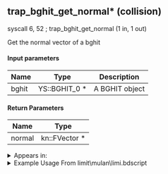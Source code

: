 ## trap_bghit_get_normal* (collision)

syscall 6, 52 ; trap_bghit_get_normal (1 in, 1 out)

Get the normal vector of a bghit

#### Input parameters
| Name | Type | Description
|------|------|------------
| bghit   | YS::BGHIT_0 *   | A BGHIT object


#### Return Parameters
| Name | Type
|------|-----
| normal   | kn::FVector *   


<details>
	<summary>Appears in:</summary>
| filename | Entity (obj)
|----------|-------------
| limit\mulan\limi.bdscript       |           
| limit\tron\limi.bdscript       |           
| obj\B_EX140\b_ex.bdscript       | ((B) Xigbar)          
| obj\B_EX140_LV99\b_ex.bdscript       | ((B99) Xigbar (Limit Cut))          
| obj\B_EX180\b_ex.bdscript       | ((?) Xemnas’s dragon (Throne))          
| obj\B_EX390\b_ex.bdscript       | ((B) Hooded Roxas)          
| obj\B_EX430\b_ex.bdscript       | ((?) Related to Lingering Will?)          
| obj\B_LK120\b_lk.bdscript       | ((B) Groundshaker)          
| obj\B_TR000\b_tr.bdscript       | ((B) Hostile Program)          
| obj\F_TT020\f_tt.bdscript       | ((F) Juggling ball (TT))          
| obj\M_EX680\m_ex.bdscript       | ((M) Devastator)          
| obj\M_EX680_HB\m_ex.bdscript       | ((M) Reckless)          
| obj\N_TR010_BTL\n_tr.bdscript       | ((N) Sark (BTL) (TR))          
| obj\P_CA000\p_ca.bdscript       | ((P) Jack Sparrow)          
| obj\P_CA000_HUMAN\p_ca.bdscript       | ((P) Jack Sparrow (human))          
| obj\P_CA000_HUMAN_LOW\p_ca.bdscript       | ((P) Jack Sparrow (human) (LOW))          
| obj\P_CA000_LOW\p_ca.bdscript       | ((P) Jack Sparrow (LOW))          

</details>

<details>
	<summary>Example Usage From limit\mulan\limi.bdscript</summary>
L298:
 pushFromFSp 88
 pushImmf 0
 subf 
 supzf 
 jz L470
 pushFromFSp 84
 pushImmf 0
 subf 
 infoezf 
 jz L453
 pushImmf 200
 pushImmf 500
 gosub 28, L471
 memcpyToSp 16, 96
 pushFromPSp 96
 memcpyToSp 16, 32
 gosub 28, L541
 memcpyToSp 16, 96
 pushFromPSp 96
 syscall 1, 147 ; trap_obj_pos (1 in, 1 out)
 memcpyToSp 16, 112
 pushFromPSp 112
 pushFromPSp 32
 syscall 0, 4 ; trap_vector_add (2 in, 1 out)
 memcpyToSp 16, 128
 pushFromPSp 128
 memcpyToSp 16, 32
 pushFromPSp 32
 pushImm 4
 add 
 dup 
 fetchValue 0
 pushImmf -50
 addf 
 memcpy 0
 pushFromPSp 32
 memcpyToSp 16, 16
 pushFromPSp 16
 pushImm 4
 add 
 dup 
 fetchValue 0
 pushImmf 10000
 addf 
 memcpy 0
 pushFromPSp 48
 pushFromPSp 32
 pushFromPSp 16
 pushImm 65540
 syscall 6, 51 ; trap_bghit_check_line (4 in, 1 out)
 jz L451
 pushFromFSp 0
 fetchValue 64
 pushImm 17
 pushImm 1
 syscall 2, 57 ; trap_limit_effect_start (3 in, 1 out)
 popToSp 80
 pushFromFSp 80
 pushFromPSp 48
 syscall 6, 54 ; trap_bghit_get_cross_pos (1 in, 1 out)
 memcpyToSp 16, 96
 pushFromPSp 96
 syscall 0, 38 ; trap_effect_set_pos (2 in, 0 out)
 pushFromFSp 80
 pushFromPSp 48
 syscall 6, 52 ; trap_bghit_get_normal (1 in, 1 out)
 memcpyToSp 16, 96
 pushFromPSp 96
 syscall 0, 41 ; trap_effect_set_dir (2 in, 0 out)
 pushImmf 3
 popToSp 84
 jmp L451
</details>

